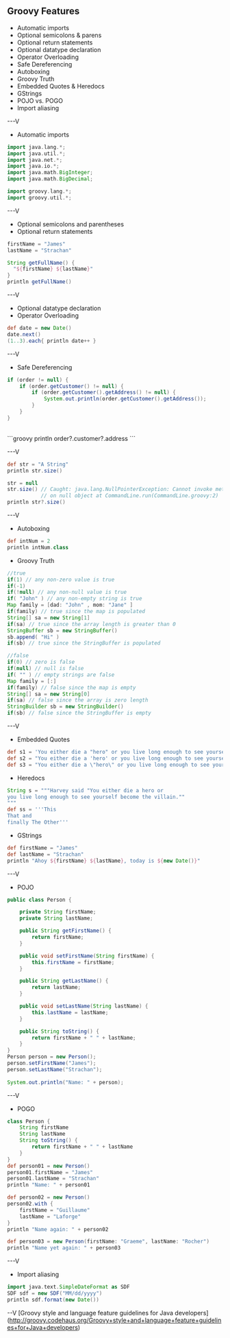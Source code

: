 ## Groovy Features
* Automatic imports
* Optional semicolons & parens
* Optional return statements
* Optional datatype declaration
* Operator Overloading
* Safe Dereferencing
* Autoboxing
* Groovy Truth
* Embedded Quotes & Heredocs
* GStrings
* POJO vs. POGO
* Import aliasing

---V

* Automatic imports

```groovy
import java.lang.*;
import java.util.*;
import java.net.*;
import java.io.*;
import java.math.BigInteger;
import java.math.BigDecimal;

import groovy.lang.*;
import groovy.util.*;
```

---V

* Optional semicolons and parentheses
* Optional return statements
```groovy
firstName = "James"
lastName = "Strachan"

String getFullName() {
  "${firstName} ${lastName}"
}
println getFullName()
```

---V

* Optional datatype declaration
* Operator Overloading
```groovy
def date = new Date()
date.next()
(1..3).each{ println date++ }
```

---V
* Safe Dereferencing
```java
if (order != null) {
    if (order.getCustomer() != null) {
        if (order.getCustomer().getAddress() != null) {
            System.out.println(order.getCustomer().getAddress());
        }
    }
}
```
<br>
```groovy
println order?.customer?.address
```

---V
```groovy
def str = "A String"
println str.size()

str = null
str.size() // Caught: java.lang.NullPointerException: Cannot invoke method size() 
           // on null object at CommandLine.run(CommandLine.groovy:2)
println str?.size()
```

---V

* Autoboxing
```groovy
def intNum = 2
println intNum.class
```
* Groovy Truth

```groovy
//true
if(1) // any non-zero value is true
if(-1)
if(!null) // any non-null value is true
if( "John" ) // any non-empty string is true
Map family = [dad: "John" , mom: "Jane" ]
if(family) // true since the map is populated
String[] sa = new String[1]
if(sa) // true since the array length is greater than 0
StringBuffer sb = new StringBuffer()
sb.append( "Hi" )
if(sb) // true since the StringBuffer is populated

//false
if(0) // zero is false
if(null) // null is false
if( "" ) // empty strings are false
Map family = [:]
if(family) // false since the map is empty
String[] sa = new String[0]
if(sa) // false since the array is zero length
StringBuilder sb = new StringBuilder()
if(sb) // false since the StringBuffer is empty
```

---V

* Embedded Quotes
```groovy
def s1 = 'You either die a "hero" or you live long enough to see yourself become the "villain".'
def s2 = "You either die a 'hero' or you live long enough to see yourself become the 'villain'."
def s3 = "You either die a \"hero\" or you live long enough to see yourself become the \"villain\"."
```
* Heredocs
```groovy
String s = """Harvey said "You either die a hero or 
you live long enough to see yourself become the villain.""
"""
def ss = '''This
That and 
finally The Other'''
```
* GStrings
```groovy
def firstName = "James"
def lastName = "Strachan"
println "Ahoy ${firstName} ${lastName}, today is ${new Date()}"
```

---V

* POJO
```java
public class Person {

	private String firstName;
	private String lastName;

	public String getFirstName() {
		return firstName;
	}

	public void setFirstName(String firstName) {
		this.firstName = firstName;
	}

	public String getLastName() {
		return lastName;
	}

	public void setLastName(String lastName) {
		this.lastName = lastName;
	}

	public String toString() {
		return firstName + " " + lastName;
	}
}
Person person = new Person();
person.setFirstName("James");
person.setLastName("Strachan");
  
System.out.println("Name: " + person);
```

---V
* POGO
```groovy
class Person {
    String firstName
    String lastName
    String toString() {
        return firstName + " " + lastName
    }
}
def person01 = new Person()
person01.firstName = "James"
person01.lastName = "Strachan"
println "Name: " + person01

def person02 = new Person()
person02.with {
    firstName = "Guillaume"
    lastName = "Laforge"
}
println "Name again: " + person02

def person03 = new Person(firstName: "Graeme", lastName: "Rocher")
println "Name yet again: " + person03
```

---V
* Import aliasing
```groovy
import java.text.SimpleDateFormat as SDF
SDF sdf = new SDF("MM/dd/yyyy")
println sdf.format(new Date())
```
--V
[Groovy style and language feature guidelines for Java developers] (http://groovy.codehaus.org/Groovy+style+and+language+feature+guidelines+for+Java+developers)